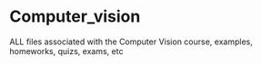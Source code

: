 # Computer_vision
ALL files associated with the Computer Vision course, examples, homeworks, quizs, exams, etc
